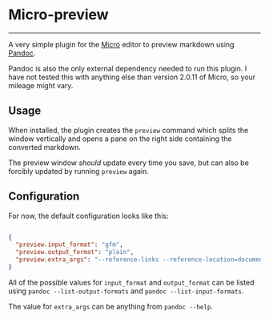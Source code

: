 # Micro-preview

-----

A very simple plugin for the [Micro](https://github.com/zyedidia/micro) editor to preview markdown using [Pandoc](https://github.com/jgm/pandoc).

Pandoc is also the only external dependency needed to run this plugin. I have not tested this with anything else than version 2.0.11 of Micro, so your mileage might vary.


## Usage

When installed, the plugin creates the `preview` command which splits the window vertically and opens a pane on the right side containing the converted markdown.

The preview window *should* update every time you save, but can also be forcibly updated by running `preview` again.


## Configuration

For now, the default configuration looks like this:

```json

{
  "preview.input_format": "gfm",
  "preview.output_format": "plain",
  "preview.extra_args": "--reference-links --reference-location=document"
}

```

All of the possible values for `input_format` and `output_format` can be listed using `pandoc --list-output-formats` and `pandoc --list-input-formats`.

The value for `extra_args` can be anything from `pandoc --help`.
